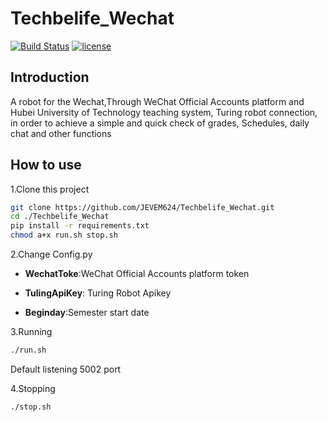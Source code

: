 # Techbelife_Wechat

[![Build Status](https://travis-ci.org/JEVEM624/Techbelife_Wechat.svg?branch=master)](https://travis-ci.org/JEVEM624/Techbelife_Wechat) [![license](https://img.shields.io/github/license/mashape/apistatus.svg)](LICENSE)


## Introduction

A robot for the Wechat,Through WeChat Official Accounts platform and Hubei University of Technology teaching system, Turing robot connection, in order to achieve a simple and quick check of grades, Schedules, daily chat and other functions



## How to use

1.Clone this project

```bash
git clone https://github.com/JEVEM624/Techbelife_Wechat.git
cd ./Techbelife_Wechat
pip install -r requirements.txt
chmod a+x run.sh stop.sh
```
2.Change Config.py

- **WechatToke**:WeChat Official Accounts platform token

- **TulingApiKey**: Turing Robot Apikey

- **Beginday**:Semester start date

3.Running

```bash
./run.sh

```
Default listening 5002 port

4.Stopping

```bash
./stop.sh
```